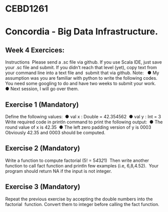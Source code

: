 # CEBD1261
# Concordia - Big Data Infrastructure.

##  Week 4 Exercices:
Instructions 
Please send a .sc file via github. If you use Scala IDE, just save your .sc file and submit.
If you didn’t reach that level (yet), copy text from your command line into a text file and  submit that via github.
Note:  
  ● My assumption was you are familiar with python to write the following codes.
  You need some googling to do and have two weeks to submit your work.   ● Next session, I will go over them. 

##  Exercise 1 (Mandatory) 
Define the following values: 
● val x : Double = 42.354562  ● val y : Int = 3 
Write required code in println command to print the following output: 
● The round value of x is 42.35  ● The left zero padding version of y is 0003 
Obviously 42.35 and 0003 should be computed.

##  Exercise 2 (Mandatory) 
Write a function to compute factorial (5! = 5*4*3*2*1) 
Then write another function to call fact function and println few examples (i.e, 6,8,4.52).  
Your program should return NA if the input is not integer.  

##  Exercise 3 (Mandatory) 
Repeat the previous exercise by accepting the double numbers into the factorial  function. 
Convert them to integer before calling the fact function. 
